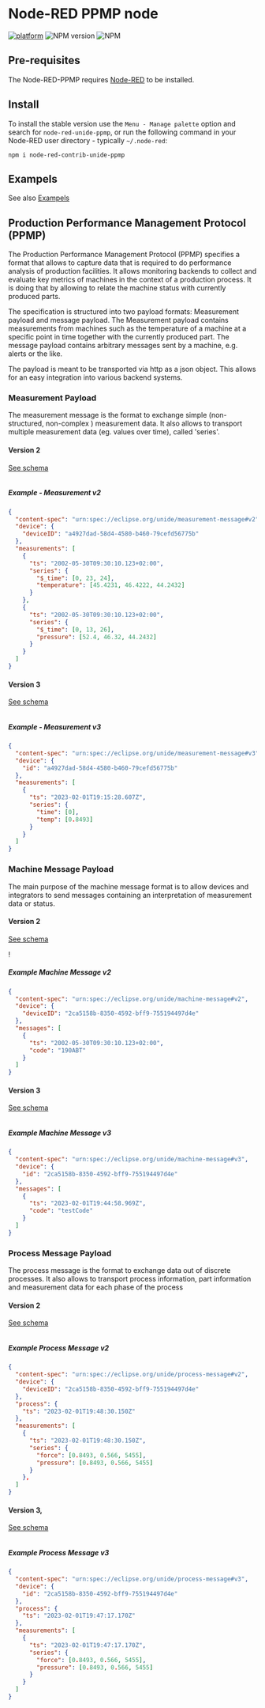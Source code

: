 # Node-RED PPMP node

[![platform](https://img.shields.io/badge/platform-Node--RED-red)](https://nodered.org)
![NPM version](https://badge.fury.io/js/node-red-dashboard.svg)
![NPM](https://img.shields.io/npm/l/node-red-dashboard)

## Pre-requisites

The Node-RED-PPMP requires [Node-RED](https://nodered.org) to be installed.

## Install

To install the stable version use the `Menu - Manage palette` option and search for `node-red-unide-ppmp`, or run the following command in your Node-RED user directory - typically `~/.node-red`:

    npm i node-red-contrib-unide-ppmp

## Exampels

See also [Exampels](/exampels/)

## Production Performance Management Protocol (PPMP)

The Production Performance Management Protocol (PPMP) specifies a format that allows to capture data that is required to do performance analysis of production facilities. It allows monitoring backends to collect and evaluate key metrics of machines in the context of a production process. It is doing that by allowing to relate the machine status with currently produced parts.

The specification is structured into two payload formats: Measurement payload and message payload. The Measurement payload contains measurements from machines such as the temperature of a machine at a specific point in time together with the currently produced part. The message payload contains arbitrary messages sent by a machine, e.g. alerts or the like.

The payload is meant to be transported via http as a json object. This allows for an easy integration into various backend systems.

### Measurement Payload

The measurement message is the format to exchange simple (non-structured, non-complex ) measurement data. It also allows to transport multiple measurement data (eg. values over time), called 'series'.

#### Version 2

[See schema](/schemas/v2/measurement_schema.md)

<img src="/images/v2/measurementPayload.svg" title="" alt="" data-align="center">

##### Example - Measurement v2

```json
{
  "content-spec": "urn:spec://eclipse.org/unide/measurement-message#v2",
  "device": {
    "deviceID": "a4927dad-58d4-4580-b460-79cefd56775b"
  },
  "measurements": [
    {
      "ts": "2002-05-30T09:30:10.123+02:00",
      "series": {
        "$_time": [0, 23, 24],
        "temperature": [45.4231, 46.4222, 44.2432]
      }
    },
    {
      "ts": "2002-05-30T09:30:10.123+02:00",
      "series": {
        "$_time": [0, 13, 26],
        "pressure": [52.4, 46.32, 44.2432]
      }
    }
  ]
}
```

#### Version 3

[See schema](/schemas/v3/measurement_schema.md)

<img src="/images/v3/measurementPayload.svg" title="" alt="" data-align="center">

##### Example - Measurement v3

```json
{
  "content-spec": "urn:spec://eclipse.org/unide/measurement-message#v3",
  "device": {
    "id": "a4927dad-58d4-4580-b460-79cefd56775b"
  },
  "measurements": [
    {
      "ts": "2023-02-01T19:15:28.607Z",
      "series": {
        "time": [0],
        "temp": [0.8493]
      }
    }
  ]
}
```

### Machine Message Payload

The main purpose of the machine message format is to allow devices and integrators to send messages containing an interpretation of measurement data or status.

#### Version 2

[See schema](/schemas/v2/message_schema.md)

!<img src="/images/v2/messagePayload.svg" title="" alt="" data-align="center">

##### Example Machine Message v2

```json
{
  "content-spec": "urn:spec://eclipse.org/unide/machine-message#v2",
  "device": {
    "deviceID": "2ca5158b-8350-4592-bff9-755194497d4e"
  },
  "messages": [
    {
      "ts": "2002-05-30T09:30:10.123+02:00",
      "code": "190ABT"
    }
  ]
}
```

#### Version 3

[See schema](/schemas/v3/message_schema.md)

<img src="/images/v3/messagePayload.svg" title="" alt="" data-align="center">

##### Example Machine Message v3

```json
{
  "content-spec": "urn:spec://eclipse.org/unide/machine-message#v3",
  "device": {
    "id": "2ca5158b-8350-4592-bff9-755194497d4e"
  },
  "messages": [
    {
      "ts": "2023-02-01T19:44:58.969Z",
      "code": "testCode"
    }
  ]
}
```

### Process Message Payload

The process message is the format to exchange data out of discrete processes. It also allows to transport process information, part information and measurement data for each phase of the process

#### Version 2

[See schema](/schemas/v2/process_schema.md)

<img src="/images/v2/processPayload.svg" title="" alt="" data-align="center">

##### Example Process Message v2

```json
{
  "content-spec": "urn:spec://eclipse.org/unide/process-message#v2",
  "device": { 
    "deviceID": "2ca5158b-8350-4592-bff9-755194497d4e" 
  },
  "process": { 
    "ts": "2023-02-01T19:48:30.150Z" 
  },
  "measurements": [
    {
      "ts": "2023-02-01T19:48:30.150Z",
      "series": {
        "force": [0.8493, 0.566, 5455],
        "pressure": [0.8493, 0.566, 5455]
      }
    }‚
  ]
}
```

#### Version 3‚

[See schema](/schemas/v3/process_schema.md)

<img src="/images/v3/processPayload.svg" title="" alt="" data-align="center">

##### Example Process Message v3

```json
{
  "content-spec": "urn:spec://eclipse.org/unide/process-message#v3",
  "device": {
    "id": "2ca5158b-8350-4592-bff9-755194497d4e"
  },
  "process": {
    "ts": "2023-02-01T19:47:17.170Z"
  },
  "measurements": [
    {
      "ts": "2023-02-01T19:47:17.170Z",
      "series": {
        "force": [0.8493, 0.566, 5455],
        "pressure": [0.8493, 0.566, 5455]
      }
    }
  ]
}
```
